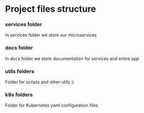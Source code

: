 # Project files structure
### services folder
In services folder we store our microservices
### docs folder
In docs folder we store documentation for services and entire app
### utils folders 
Folder for scripts and other utils :)
### k8s folders 
Folder for Kubernetes yaml configuration files